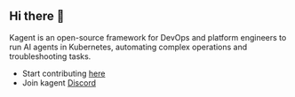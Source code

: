 ## Hi there 👋


Kagent is an open-source framework for DevOps and platform engineers to run AI agents in Kubernetes, automating complex operations and troubleshooting tasks.

- Start contributing [here](https://github.com/kagent-dev/kagent)
- Join kagent [Discord](https://discord.com/invite/Fu3k65f2k3)
